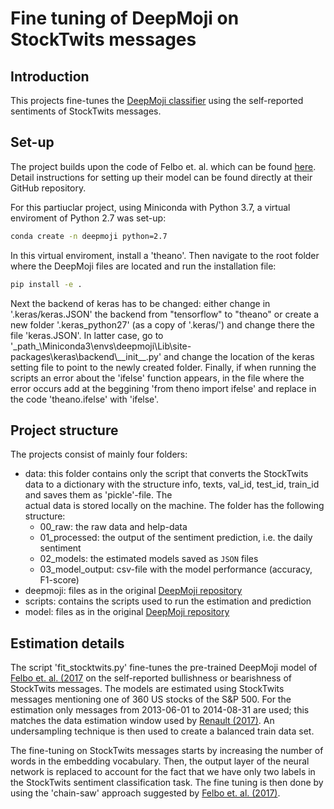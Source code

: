 # Fine tuning of DeepMoji on StockTwits messages
## Introduction
This projects fine-tunes the [DeepMoji classifier](https://github.com/bfelbo/DeepMoji) 
using the self-reported sentiments of StockTwits messages. 
## Set-up
The project builds upon the code of Felbo et. al. which can be found 
[here](https://github.com/bfelbo/DeepMoji). Detail instructions for 
setting up their model can be found directly at their GitHub repository. 

For this partiuclar project, using Miniconda with Python 3.7, a virtual 
enviroment of Python 2.7 was set-up:
```bash
conda create -n deepmoji python=2.7
```
In this virtual enviroment, install a 'theano'. Then navigate to the
root folder where the DeepMoji files are located and run the installation
file:
```bash
pip install -e .
```
Next the backend of keras has to be changed: either change in '.keras/keras.JSON' the 
backend from "tensorflow" to "theano" or create a new folder '.keras_python27' (as a 
copy of '.keras/') and change there the file 'keras.JSON'. In latter case, go to 
'\_path\_\Miniconda3\envs\deepmoji\Lib\site-packages\keras\backend\\_\_init\_\_.py' and change
the location of the keras setting file to point to the newly created folder. Finally, 
if when running the scripts an error about the 'ifelse' function appears, in the file 
where the error occurs add at the beggining 'from theno import ifelse' and replace in the 
code 'theano.ifelse' with 'ifelse'.

## Project structure
The projects consist of mainly four folders:
* data: this folder contains only the script that converts the StockTwits data to a dictionary
with the structure info, texts, val_id, test_id, train_id and saves them as 'pickle'-file. The  
actual data is stored locally on the machine. The folder has the following 
structure:
    * 00_raw: the raw data and help-data
    * 01_processed: the output of the sentiment prediction, i.e. the daily sentiment
    * 02_models: the estimated models saved as `JSON` files
    * 03_model_output: csv-file with the model performance (accuracy, F1-score)
* deepmoji: files as in the original [DeepMoji repository](https://github.com/bfelbo/DeepMoji)
* scripts: contains the scripts used to run the estimation and prediction
* model: files as in the original [DeepMoji repository](https://github.com/bfelbo/DeepMoji)

## Estimation details 
The script 'fit_stocktwits.py' fine-tunes the pre-trained DeepMoji model of 
[Felbo et. al. (2017](https://www.aclweb.org/anthology/D17-1169.pdf) on the self-reported bullishness
or bearishness of StockTwits messages. The models are estimated using StockTwits messages mentioning 
one of 360 US stocks of the S&P 500. For the estimation only messages from 2013-06-01 to 2014-08-31 
are used; this matches the data estimation window used by [Renault (2017)](https://www.sciencedirect.com/science/article/abs/pii/S0378426617301589).
An undersampling technique is then used to create a balanced train data set. 

The fine-tuning on StockTwits messages starts by increasing the number of words in the embedding vocabulary. 
Then, the output layer of the neural network is replaced to account for the fact that we have only two labels
in the StockTwits sentiment classification task. The fine tuning is then done by using the 'chain-saw' approach
suggested by [Felbo et. al. (2017)](https://www.aclweb.org/anthology/D17-1169.pdf).